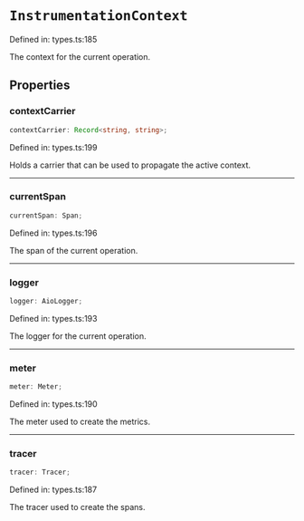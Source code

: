 # `InstrumentationContext`

Defined in: types.ts:185

The context for the current operation.

## Properties

### contextCarrier

```ts
contextCarrier: Record<string, string>;
```

Defined in: types.ts:199

Holds a carrier that can be used to propagate the active context.

---

### currentSpan

```ts
currentSpan: Span;
```

Defined in: types.ts:196

The span of the current operation.

---

### logger

```ts
logger: AioLogger;
```

Defined in: types.ts:193

The logger for the current operation.

---

### meter

```ts
meter: Meter;
```

Defined in: types.ts:190

The meter used to create the metrics.

---

### tracer

```ts
tracer: Tracer;
```

Defined in: types.ts:187

The tracer used to create the spans.
